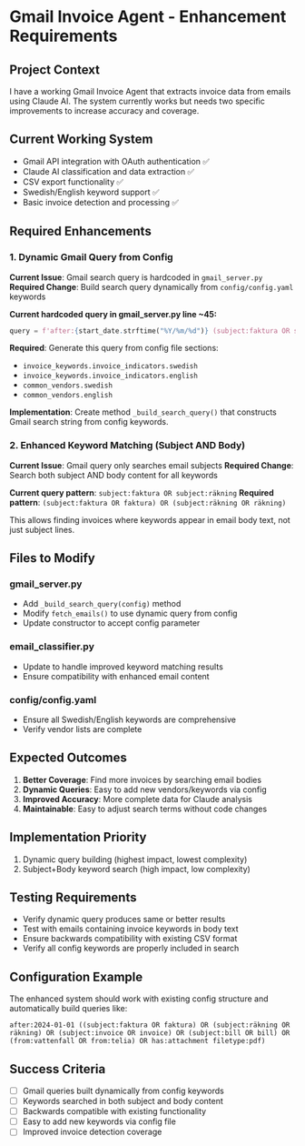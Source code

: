 # Gmail Invoice Agent - Enhancement Requirements

## Project Context
I have a working Gmail Invoice Agent that extracts invoice data from emails using Claude AI. The system currently works but needs two specific improvements to increase accuracy and coverage.

## Current Working System
- Gmail API integration with OAuth authentication ✅
- Claude AI classification and data extraction ✅  
- CSV export functionality ✅
- Swedish/English keyword support ✅
- Basic invoice detection and processing ✅

## Required Enhancements

### 1. Dynamic Gmail Query from Config
**Current Issue**: Gmail search query is hardcoded in `gmail_server.py`
**Required Change**: Build search query dynamically from `config/config.yaml` keywords

**Current hardcoded query in gmail_server.py line ~45:**
```python
query = f'after:{start_date.strftime("%Y/%m/%d")} (subject:faktura OR subject:räkning OR subject:invoice OR subject:bill OR has:attachment filetype:pdf)'
```

**Required**: Generate this query from config file sections:
- `invoice_keywords.invoice_indicators.swedish`
- `invoice_keywords.invoice_indicators.english` 
- `common_vendors.swedish`
- `common_vendors.english`

**Implementation**: Create method `_build_search_query()` that constructs Gmail search string from config keywords.

### 2. Enhanced Keyword Matching (Subject AND Body)
**Current Issue**: Gmail query only searches email subjects
**Required Change**: Search both subject AND body content for all keywords

**Current query pattern**: `subject:faktura OR subject:räkning`
**Required pattern**: `(subject:faktura OR faktura) OR (subject:räkning OR räkning)`

This allows finding invoices where keywords appear in email body text, not just subject lines.

## Files to Modify

### gmail_server.py
- Add `_build_search_query(config)` method
- Modify `fetch_emails()` to use dynamic query from config
- Update constructor to accept config parameter

### email_classifier.py  
- Update to handle improved keyword matching results
- Ensure compatibility with enhanced email content

### config/config.yaml
- Ensure all Swedish/English keywords are comprehensive
- Verify vendor lists are complete

## Expected Outcomes

1. **Better Coverage**: Find more invoices by searching email bodies
2. **Dynamic Queries**: Easy to add new vendors/keywords via config
3. **Improved Accuracy**: More complete data for Claude analysis
4. **Maintainable**: Easy to adjust search terms without code changes

## Implementation Priority
1. Dynamic query building (highest impact, lowest complexity)
2. Subject+Body keyword search (high impact, low complexity)

## Testing Requirements
- Verify dynamic query produces same or better results
- Test with emails containing invoice keywords in body text
- Ensure backwards compatibility with existing CSV format
- Verify all config keywords are properly included in search

## Configuration Example
The enhanced system should work with existing config structure and automatically build queries like:
```
after:2024-01-01 ((subject:faktura OR faktura) OR (subject:räkning OR räkning) OR (subject:invoice OR invoice) OR (subject:bill OR bill) OR (from:vattenfall OR from:telia) OR has:attachment filetype:pdf)
```

## Success Criteria
- [ ] Gmail queries built dynamically from config keywords
- [ ] Keywords searched in both subject and body content
- [ ] Backwards compatible with existing functionality  
- [ ] Easy to add new keywords via config file
- [ ] Improved invoice detection coverage